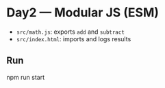 # Day2 — Modular JS (ESM)

- `src/math.js`: exports `add` and `subtract`
- `src/index.html`: imports and logs results

## Run
npm run start
